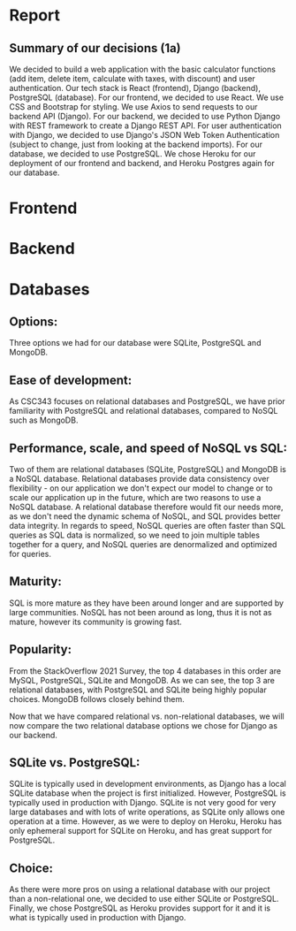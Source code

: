 # Report

## Summary of our decisions (1a)
We decided to build a web application with the basic calculator functions (add item, delete item, calculate with taxes, with discount) and user authentication. Our tech stack is React (frontend), Django (backend), PostgreSQL (database). For our frontend, we decided to use React. We use CSS and Bootstrap for styling. We use Axios to send requests to our backend API (Django). For our backend, we decided to use Python Django with REST framework to create a Django REST API. For user authentication with Django, we decided to use Django's JSON Web Token Authentication (subject to change, just from looking at the backend imports). For our database, we decided to use PostgreSQL. We chose Heroku for our deployment of our frontend and backend, and Heroku Postgres again for our database.

# Frontend

# Backend

# Databases
## Options:
Three options we had for our database were SQLite, PostgreSQL and MongoDB. 
## Ease of development:
As CSC343 focuses on relational databases and PostgreSQL, we have prior familiarity with PostgreSQL and relational databases, compared to NoSQL such as MongoDB.
## Performance, scale, and speed of NoSQL vs SQL:
Two of them are relational databases (SQLite, PostgreSQL) and MongoDB is a NoSQL database. Relational databases provide data consistency over flexibility - on our application we don't expect our model to change or to scale our application up in the future, which are two reasons to use a NoSQL database. A relational database therefore would fit our needs more, as we don't need the dynamic schema of NoSQL, and SQL provides better data integrity. In regards to speed, NoSQL queries are often faster than SQL queries as SQL data is normalized, so we need to join multiple tables together for a query, and NoSQL queries are denormalized and optimized for queries.
## Maturity:
SQL is more mature as they have been around longer and are supported by large communities. NoSQL has not been around as long, thus it is not as mature, however its community is growing fast.
## Popularity:
From the StackOverflow 2021 Survey, the top 4 databases in this order are MySQL, PostgreSQL, SQLite and MongoDB. As we can see, the top 3 are relational databases, with PostgreSQL and SQLite being highly popular choices. MongoDB follows closely behind them.

Now that we have compared relational vs. non-relational databases, we will now compare the two relational database options we chose for Django as our backend.

## SQLite vs. PostgreSQL:
SQLite is typically used in development environments, as Django  has a local SQLite database when the project is first initialized. However, PostgreSQL is typically used in production with Django. SQLite is not very good for very large databases and with lots of write operations, as SQLite only allows one operation at a time. However, as we were to deploy on Heroku, Heroku has only ephemeral support for SQLite on Heroku, and has great support for PostgreSQL.

## Choice: 
As there were more pros on using a relational database with our project than a non-relational one, we decided to use either SQLite or PostgreSQL. Finally, we chose PostgreSQL as Heroku provides support for it and it is what is typically used in production with Django.